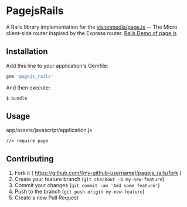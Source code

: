 # PagejsRails

A Rails library implementation for the [visionmedia/page.js](http://visionmedia.github.io/page.js/	) -- The Micro client-side router inspired by the Express router. [Rails Demo of page.js](https://github.com/guinslym/pagejs_rails_demo)

## Installation

Add this line to your application's Gemfile:

```ruby
gem 'pagejs_rails'
```


And then execute:

    $ bundle


## Usage
app/assets/javascript/application.js

	//= require page


## Contributing

1. Fork it ( https://github.com/[my-github-username]/pagejs_rails/fork )
2. Create your feature branch (`git checkout -b my-new-feature`)
3. Commit your changes (`git commit -am 'Add some feature'`)
4. Push to the branch (`git push origin my-new-feature`)
5. Create a new Pull Request

